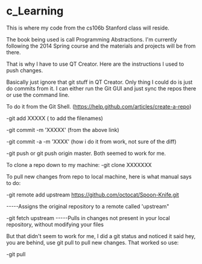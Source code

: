 c_Learning
==========

This is where my code from the cs106b Stanford class will reside. 

The book being used is call Programming Abstractions. I'm currently following the 2014 Spring course and the materials and projects will be from there. 

That is why I have to use QT Creator. Here are the instructions I used to push changes. 

Basically just ignore that git stuff in QT Creator. Only thing I could do is just do commits from it. I can either run the Git GUI and just sync the repos there or use the command line. 

To do it from the Git Shell. (https://help.github.com/articles/create-a-repo)

-git add XXXXX  ( to add the filenames)

-git commit -m 'XXXXX'  (from the above link)

-git commit -a -m 'XXXX' (how i do it from work, not sure of the diff)

-git push  or git push origin master. Both seemed to work for me. 


To clone a repo down to my machine:
-git clone XXXXXXX 
 

To pull new changes from repo to local machine, here is what manual says to do:

-git remote add upstream https://github.com/octocat/Spoon-Knife.git

-----Assigns the original repository to a remote called 'upstream"

-git fetch upstream
-----Pulls in changes not present in your local repository, without modifying your files

But that didn't seem to work for me, I did a git status and noticed it said hey, 
you are behind, use git pull to pull new changes. That worked so use:

-git pull


